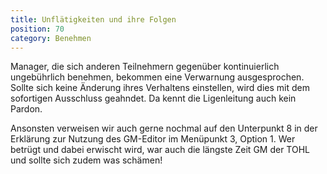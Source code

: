 ```yaml
---
title: Unflätigkeiten und ihre Folgen
position: 70
category: Benehmen
---
```


Manager, die sich anderen Teilnehmern gegenüber kontinuierlich ungebührlich benehmen, bekommen eine Verwarnung ausgesprochen. Sollte sich keine Änderung ihres Verhaltens einstellen, wird dies mit dem sofortigen Ausschluss geahndet. Da kennt die Ligenleitung auch kein Pardon.

Ansonsten verweisen wir auch gerne nochmal auf den Unterpunkt 8 in der Erklärung zur Nutzung des GM-Editor im Menüpunkt 3, Option 1. Wer betrügt und dabei erwischt wird, war auch die längste Zeit GM der TOHL und sollte sich zudem was schämen!
